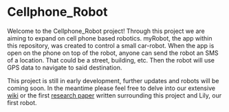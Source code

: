 # Cellphone_Robot

Welcome to the Cellphone_Robot project! Through this project we are aiming to expand on cell phone based robotics. myRobot, the app within this repository, was created to control a small car-robot. When the app is open on the phone on top of the robot, anyone can send the robot an SMS of a location. That could be a street, building, etc. Then the robot will use GPS data to navigate to said destination. 

This project is still in early development, further updates and robots will be coming soon. In the meantime please feel free to delve into our extensive [wiki](https://github.com/AGKhalil/Cellphone_Robot/wiki) or the first [research paper](https://github.com/AGKhalil/Cellphone_Robot/blob/master/Cell%20Phone%20Robot%20Paper.pdf) written surrounding this project and Lily, our first robot.